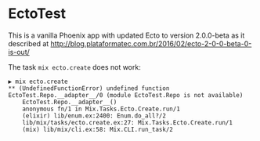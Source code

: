 # EctoTest

This is a vanilla Phoenix app with updated Ecto to version 2.0.0-beta as it described at http://blog.plataformatec.com.br/2016/02/ecto-2-0-0-beta-0-is-out/

The task `mix ecto.create` does not work:

```
▶ mix ecto.create
** (UndefinedFunctionError) undefined function EctoTest.Repo.__adapter__/0 (module EctoTest.Repo is not available)
    EctoTest.Repo.__adapter__()
    anonymous fn/1 in Mix.Tasks.Ecto.Create.run/1
    (elixir) lib/enum.ex:2400: Enum.do_all?/2
    lib/mix/tasks/ecto.create.ex:27: Mix.Tasks.Ecto.Create.run/1
    (mix) lib/mix/cli.ex:58: Mix.CLI.run_task/2
```    
